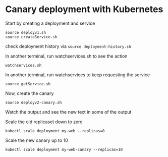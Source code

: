 # Canary deployment with Kubernetes

Start by creating a deployment and service
```
source deployv1.sh
source createService.sh
```

check deployment history via ```source deployment-history.sh```

In another terminal, run watchservices.sh to see the action
```
watchservices.sh
```

In another terminal, run watchservices to keep requesting the service
```
source getService.sh
```

Now, create the canary
```
source deployv2-canary.sh
```

Watch the output and see the new text in some of the output


Scale the old replicaset down to zero
```
kubectl scale deployment my-web --replicas=0
```

Scale the new canary up to 10
```
kubectl scale deployment my-web-canary --replicas=10
```
